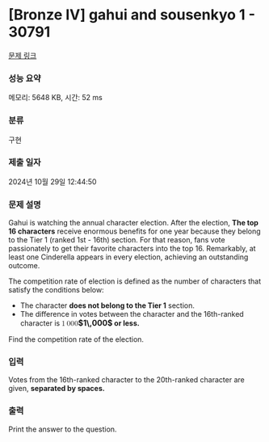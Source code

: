 # [Bronze IV] gahui and sousenkyo 1 - 30791 

[문제 링크](https://www.acmicpc.net/problem/30791) 

### 성능 요약

메모리: 5648 KB, 시간: 52 ms

### 분류

구현

### 제출 일자

2024년 10월 29일 12:44:50

### 문제 설명

<p>Gahui is watching the annual character election. After the election, <strong>The top 16 characters</strong> receive enormous benefits for one year because they belong to the Tier 1 (ranked 1st - 16th) section. For that reason, fans vote passionately to get their favorite characters into the top 16. Remarkably, at least one Cinderella appears in every election, achieving an outstanding outcome.</p>

<p>The competition rate of election is defined as the number of characters that satisfy the conditions below:</p>

<ul>
	<li>The character <strong>does not belong to the Tier 1</strong> section.</li>
	<li>The difference in votes between the character and the 16th-ranked character is<strong> <mjx-container class="MathJax" jax="CHTML" style="font-size: 109%; position: relative;"><mjx-math class="MJX-TEX" aria-hidden="true"><mjx-mn class="mjx-n"><mjx-c class="mjx-c31"></mjx-c></mjx-mn><mjx-mstyle><mjx-mspace style="width: 0.167em;"></mjx-mspace></mjx-mstyle><mjx-mn class="mjx-n"><mjx-c class="mjx-c30"></mjx-c><mjx-c class="mjx-c30"></mjx-c><mjx-c class="mjx-c30"></mjx-c></mjx-mn></mjx-math><mjx-assistive-mml unselectable="on" display="inline"><math xmlns="http://www.w3.org/1998/Math/MathML"><mn>1</mn><mstyle scriptlevel="0"><mspace width="0.167em"></mspace></mstyle><mn>000</mn></math></mjx-assistive-mml><span aria-hidden="true" class="no-mathjax mjx-copytext">$1\,000$</span></mjx-container> or less.</strong></li>
</ul>

<p>Find the competition rate of the election.</p>

### 입력 

 <p>Votes from the 16th-ranked character to the 20th-ranked character are given, <strong>separated by spaces.</strong></p>

### 출력 

 <p>Print the answer to the question.</p>

